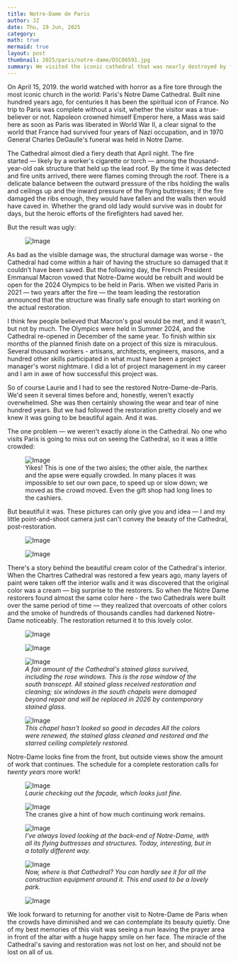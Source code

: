 ```yaml
---
title: Notre-Dame de Paris
author: JZ
date: Thu, 19 Jun, 2025
category: 
math: true
mermaid: true
layout: post
thumbnail: 2025/paris/notre-dame/DSC06591.jpg
summary: We visited the iconic cathedral that was nearly destroyed by fire in 2019. It's pretty spectacular.
---  
```

On April 15, 2019. the world watched with horror as a fire tore through the most iconic church in the world: Paris's Notre Dame Cathedral. Built nine hundred years ago, for centuries it has been the spiritual icon of France. No trip to Paris was complete without a visit, whether the visitor was a true-believer or not. Napoleon  crowned himself Emperor here, a Mass was said here as soon as Paris was liberated in World War II, a clear signal to the world that France had survived four years of Nazi occupation, and in 1970 General Charles DeGaulle's funeral was held in Notre Dame.

The Cathedral almost died a fiery death that April night. The fire started&nbsp;&mdash;&nbsp;likely by a worker's cigarette or torch&nbsp;&mdash;&nbsp;among the thousand-year-old oak structure that held up the lead roof. By the time it was detected and fire units arrived, there were flames coming through the roof. There is a delicate balance between the outward pressure of the ribs holding the walls and ceilings up and the inward pressure of the flying buttresses; if the fire damaged the ribs enough, they would have fallen and the walls then would have caved in. Whether the grand old lady would survive was in doubt for days, but the heroic efforts of the firefighters had saved her.

But the result was ugly:
<figure>
    <img class='landscape' src="{{ "2025/paris/notre-dame/damage.jpeg" | prepend: site.imageurl | prepend: site.baseurl  }}" alt="Image" />
    <figcaption class='wide'></figcaption>
</figure>

As bad as the visible damage was, the structural damage was worse - the Cathedral had come within a hair of having the structure so damaged that it couldn't have been saved. But the following day, the French President Emmanual Macron vowed that Notre-Dame would be rebuilt and would be open for the 2024 Olympics to be held in Paris. When we visited Paris in 2021&nbsp;&mdash;&nbsp;two years after the fire&nbsp;&mdash;&nbsp;the team leading the restoration announced that the structure was finally safe enough to start working on the actual restoration. 

I think few people believed that Macron's goal would be met, and it wasn't, but not by much. The Olympics were held in Summer 2024, and the Cathedral re-opened in December of the same year. To finish within six months of the planned finish date on a project of this size is miraculous. Several thousand workers - artisans, architects, engineers, masons, and a hundred other skills participated in what must have been a project manager's worst nightmare. I did a lot of project management in my career and I am in awe of how successful this project was.

So of course Laurie and I had to see the restored Notre-Dame-de-Paris. We'd seen it several times before and, honestly, weren't exactly overwhelmed. She was then certainly showing the wear and tear of nine hundred years. But we had followed the restoration pretty closely and we knew it was going to be beautiful again. And it was.

The one problem&nbsp;&mdash;&nbsp;we weren't exactly alone in the Cathedral. No one who visits Paris is going to miss out on seeing the Cathedral, so it was a little crowded:

<figure>
    <img class='landscape' src="{{ "2025/paris/notre-dame/DSC06584.jpg" | prepend: site.imageurl | prepend: site.baseurl  }}" alt="Image" />
    <figcaption class='wide'>Yikes! This is one of the two aisles; the other aisle, the narthex and the apse were equally crowded. In many places it was impossible to set our own pace, to speed up or slow down; we moved as the crowd moved. Even the gift shop had long lines to the cashiers.</figcaption>
</figure>

But beautiful it was. These pictures can only give you and idea&nbsp;&mdash;&nbsp;I and my little point-and-shoot camera just can't convey the beauty of the Cathedral, post-restoration.
<figure class = 'portrait' >
    <img class='wide' src="{{ "2025/paris/notre-dame/DSC06593.jpg" | prepend: site.imageurl | prepend: site.baseurl  }}" alt="Image" />
    <figcaption class='wide'><em></em></figcaption>
</figure>
<figure class = 'portrait' >
    <img class='wide' src="{{ "2025/paris/notre-dame/DSC06571.jpg" | prepend: site.imageurl | prepend: site.baseurl  }}" alt="Image" />
    <figcaption class='wide'><em></em></figcaption>
</figure>

There's a story behind the beautiful cream color of the Cathedral's interior. When the Chartres Cathedral was restored a few years ago, many layers of paint were taken off the interior walls and it was discovered that the original color was a cream&nbsp;&mdash;&nbsp;big surprise to the restorers. So when the Notre Dame restorers found almost the same color here - the two Cathedrals were built over the same period of time&nbsp;&mdash;&nbsp;they realized that overcoats of other colors and the smoke of hundreds of thousands candles had darkened Notre-Dame noticeably. The restoration returned it to this lovely color.

<figure>
    <img class= "portrait" src="{{ "2025/paris/notre-dame/DSC06563.jpg" | prepend: site.imageurl | prepend: site.baseurl  }}" alt="Image" />
    <figcaption style='text-align: center;' ><em></em></figcaption>
</figure>

<figure>
    <img class='landscape' src="{{ "2025/paris/notre-dame/DSC06591.jpg" | prepend: site.imageurl | prepend: site.baseurl  }}" alt="Image" />
    <figcaption class='wide'></figcaption>
</figure>

<figure>
    <img class = "portrait" src="{{ "2025/paris/notre-dame/DSC06587.jpg" | prepend: site.imageurl | prepend: site.baseurl  }}" alt="Image" />
    <figcaption class="wide" ><em>A fair amount of the Cathedral's stained glass survived, including the rose windows. This is the rose window of the south transcept. All stained glass received restoration and cleaning; six windows in the south chapels were damaged beyond repair and will be replaced in 2026 by contemporary stained glass.</em></figcaption>
</figure>

<figure>
    <img class= "portrait" src="{{ "2025/paris/notre-dame/DSC06575.jpg" | prepend: site.imageurl | prepend: site.baseurl  }}" alt="Image" />
    <figcaption class="wide" ><em>This chapel hasn't looked so good in decades All the colors were renewed, the stained glass cleaned and restored and the starred ceiling completely restored.</em></figcaption>
</figure>

Notre-Dame looks fine from the front, but outside views show the amount of work that continues. The schedule for a complete restoration calls for <em>twenty years</em> more work!
<figure class = 'portrait' >
    <img class='wide' src="{{ "2025/paris/notre-dame/DSC06549.jpg" | prepend: site.imageurl | prepend: site.baseurl  }}" alt="Image" />
    <figcaption class='wide'><em>Laurie checking out the façade, which looks just fine.</em></figcaption>
</figure> 

<figure>
    <img class='landscape' src="{{ "2025/paris/notre-dame/DSC06546.jpg" | prepend: site.imageurl | prepend: site.baseurl  }}" alt="Image" />
    <figcaption class='wide'>The cranes give a hint of how much continuing work remains.</figcaption>
</figure>
<figure >
    <img class = 'portrait' src="{{ "2025/paris/notre-dame/DSC06597.jpg" | prepend: site.imageurl | prepend: site.baseurl  }}" alt="Image" />
    <figcaption class='wide'><em>I've always loved looking at the back-end of Notre-Dame, with all its flying buttresses and structures. Today, interesting, but in a totally different way.</em></figcaption>
</figure>

<figure>
    <img class = 'landscape' src="{{ "2025/paris/notre-dame/DSC06598.jpg" | prepend: site.imageurl | prepend: site.baseurl  }}" alt="Image" />
    <figcaption class='wide'><em>Now, where is that Cathedral? You can hardly see it for all the construction equipment around it. This end used to be a lovely park.</em></figcaption>
</figure>

<figure>
    <img class = 'portrait'  src="{{ "2025/paris/notre-dame/DSC06599.jpg" | prepend: site.imageurl | prepend: site.baseurl  }}" alt="Image" />
    <figcaption class='wide'><em></em></figcaption>
</figure>

We look forward to returning for another visit to Notre-Dame de Paris when the crowds have diminished and we can contemplate its beauty quietly. One of my best memories of this visit was seeing a nun leaving the prayer area in front of the altar with a huge happy smile on her face. The miracle of the Cathedral's saving and restoration was not lost on her, and should not be lost on all of us.